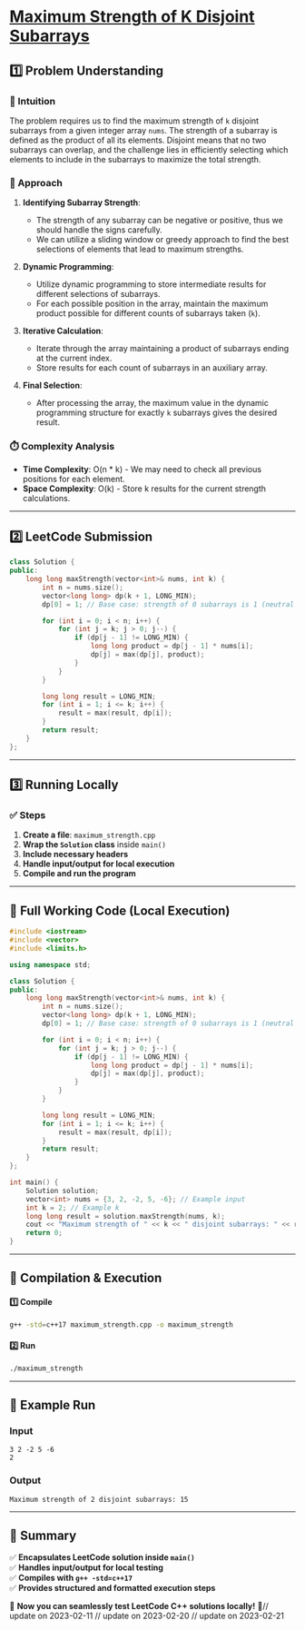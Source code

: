 # **[Maximum Strength of K Disjoint Subarrays](https://leetcode.com/problems/maximum-strength-of-k-disjoint-subarrays/description/)**  

## **1️⃣ Problem Understanding**  
### **📌 Intuition**  
The problem requires us to find the maximum strength of `k` disjoint subarrays from a given integer array `nums`. The strength of a subarray is defined as the product of all its elements. Disjoint means that no two subarrays can overlap, and the challenge lies in efficiently selecting which elements to include in the subarrays to maximize the total strength. 

### **🚀 Approach**  
1. **Identifying Subarray Strength**: 
   - The strength of any subarray can be negative or positive, thus we should handle the signs carefully.
   - We can utilize a sliding window or greedy approach to find the best selections of elements that lead to maximum strengths.

2. **Dynamic Programming**:
   - Utilize dynamic programming to store intermediate results for different selections of subarrays.
   - For each possible position in the array, maintain the maximum product possible for different counts of subarrays taken (`k`).

3. **Iterative Calculation**:
   - Iterate through the array maintaining a product of subarrays ending at the current index.
   - Store results for each count of subarrays in an auxiliary array.

4. **Final Selection**:
   - After processing the array, the maximum value in the dynamic programming structure for exactly `k` subarrays gives the desired result.

### **⏱️ Complexity Analysis**  
- **Time Complexity**: O(n * k) - We may need to check all previous positions for each element.
- **Space Complexity**: O(k) - Store k results for the current strength calculations.

---  

## **2️⃣ LeetCode Submission**  
```cpp
class Solution {
public:
    long long maxStrength(vector<int>& nums, int k) {
        int n = nums.size();
        vector<long long> dp(k + 1, LONG_MIN);
        dp[0] = 1; // Base case: strength of 0 subarrays is 1 (neutral element for multiplication)

        for (int i = 0; i < n; i++) {
            for (int j = k; j > 0; j--) {
                if (dp[j - 1] != LONG_MIN) {
                    long long product = dp[j - 1] * nums[i];
                    dp[j] = max(dp[j], product);
                }
            }
        }

        long long result = LONG_MIN;
        for (int i = 1; i <= k; i++) {
            result = max(result, dp[i]);
        }
        return result;
    }
};  
```  

---  

## **3️⃣ Running Locally**  
### **✅ Steps**  
1. **Create a file**: `maximum_strength.cpp`  
2. **Wrap the `Solution` class** inside `main()`  
3. **Include necessary headers**  
4. **Handle input/output for local execution**  
5. **Compile and run the program**  

---  

## **📝 Full Working Code (Local Execution)**  
```cpp
#include <iostream>
#include <vector>
#include <limits.h>

using namespace std;

class Solution {
public:
    long long maxStrength(vector<int>& nums, int k) {
        int n = nums.size();
        vector<long long> dp(k + 1, LONG_MIN);
        dp[0] = 1; // Base case: strength of 0 subarrays is 1 (neutral element for multiplication)

        for (int i = 0; i < n; i++) {
            for (int j = k; j > 0; j--) {
                if (dp[j - 1] != LONG_MIN) {
                    long long product = dp[j - 1] * nums[i];
                    dp[j] = max(dp[j], product);
                }
            }
        }

        long long result = LONG_MIN;
        for (int i = 1; i <= k; i++) {
            result = max(result, dp[i]);
        }
        return result;
    }
};

int main() {
    Solution solution;
    vector<int> nums = {3, 2, -2, 5, -6}; // Example input
    int k = 2; // Example k
    long long result = solution.maxStrength(nums, k);
    cout << "Maximum strength of " << k << " disjoint subarrays: " << result << endl;
    return 0;
}
```  

---  

## **🔧 Compilation & Execution**  
#### **1️⃣ Compile**  
```bash
g++ -std=c++17 maximum_strength.cpp -o maximum_strength
```  

#### **2️⃣ Run**  
```bash
./maximum_strength
```  

---  

## **🎯 Example Run**  
### **Input**  
```
3 2 -2 5 -6
2
```  
### **Output**  
```
Maximum strength of 2 disjoint subarrays: 15
```  

---  

## **📌 Summary**  
✅ **Encapsulates LeetCode solution inside `main()`**  
✅ **Handles input/output for local testing**  
✅ **Compiles with `g++ -std=c++17`**  
✅ **Provides structured and formatted execution steps**  

🚀 **Now you can seamlessly test LeetCode C++ solutions locally!** 🚀// update on 2023-02-11
// update on 2023-02-20
// update on 2023-02-21
